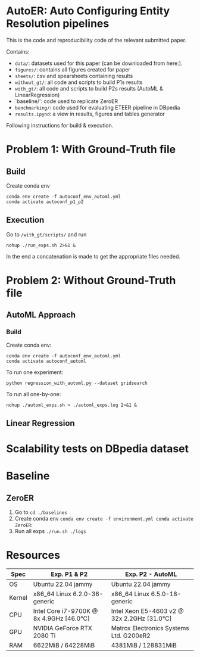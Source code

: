 # AutoER: Auto Configuring Entity Resolution pipelines

This is the code and reproducibility code of the relevant submitted paper.

Contains:
- `data/`: datasets used for this paper (can be downloaded from here:).
- `figures/`: contains all figures created for paper
- `sheets/`: csv and spearsheets containing results
- `without_gt/`: all code and scripts to build P1s results
- `with_gt/`: all code and scripts to build P2s results (AutoML & LinearRegression)
- `baseline/': code used to replicate ZeroER
- `benchmarking/`: code used for evaluating ETEER pipeline in DBpedia
- `results.ipynd`: a view in results, figures and tables generator

Following instructions for build & execution.

# Problem 1: **With** Ground-Truth file

## Build

Create conda env

```
conda env create -f autoconf_env_automl.yml
conda activate autoconf_p1_p2
```

## Execution

Go to `/with_gt/scripts/` and run 

```
nohup ./run_exps.sh 2>&1 & 
```

In the end a concatenation is made to get the appropriate files needed. 
# Problem 2: **Without** Ground-Truth file

## AutoML Approach

### Build

Create conda env:

```
conda env create -f autoconf_env_automl.yml
conda activate autoconf_automl
```

To run one experiment:
```
python regression_with_automl.py --dataset gridsearch
```

To run all one-by-one:
```
nohup ./automl_exps.sh > ./automl_exps.log 2>&1 &
```

## Linear Regression

# Scalability tests on DBpedia dataset

# Baseline

## ZeroER

1. Go to `cd ./baselines`
2. Create conda env `conda env create -f environment.yml conda activate ZeroER`:
3. Run all exps `./run.sh ./logs`

# Resources

| Spec    | Exp. P1 & P2                             | Exp. P2 - AutoML                                                   |
|---------|------------------------------------------|--------------------------------------------------------------------|
| OS      | Ubuntu 22.04 jammy                       | Ubuntu 22.04 jammy                                                 |
| Kernel  | x86_64 Linux 6.2.0-36-generic            | x86_64 Linux 6.5.0-18-generic                                      |
| CPU     | Intel Core i7-9700K @ 8x 4.9GHz [46.0°C] | Intel Xeon E5-4603 v2 @ 32x 2.2GHz [31.0°C]                        |
| GPU     | NVIDIA GeForce RTX 2080 Ti               | Matrox Electronics Systems Ltd. G200eR2                            |
| RAM     | 6622MiB / 64228MiB                       | 4381MiB / 128831MiB                                                |
